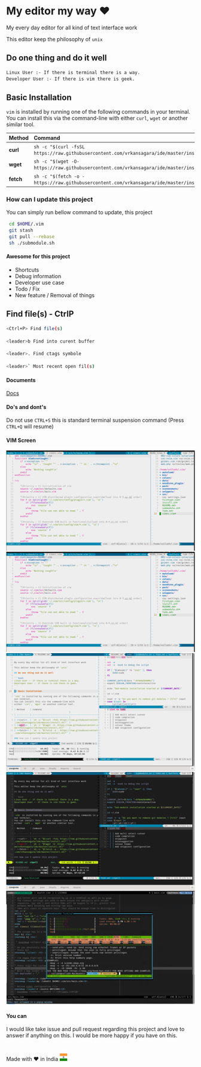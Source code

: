 # My editor my way :heart:


My every day editor for all kind of text interface work

This editor keep the philosophy of `unix`

## Do one thing and do it well

```bash
Linux User :- If there is terminal there is a way.
Developer User :- If there is vim there is geek.
```

## Basic Installation

`vim` is installed by running one of the following commands in your terminal.
You can install this via the command-line with
either `curl`, `wget` or another similar tool.

| Method    | Command                                                                                     |
| :-------- | :------------------------------------------------------------------------------------------ |
| **curl**  | `sh -c "$(curl -fsSL https://raw.githubusercontent.com/vrkansagara/ide/master/install.sh)"` |
| **wget**  | `sh -c "$(wget -O- https://raw.githubusercontent.com/vrkansagara/ide/master/install.sh)"`   |
| **fetch** | `sh -c "$(fetch -o - https://raw.githubusercontent.com/vrkansagara/ide/master/install.sh)"` |

### How can I update this project

You can simply run bellow command to update, this project

```bash
 cd $HOME/.vim
 git stash
 git pull --rebase
 sh ./submodule.sh
```

#### Awesome for this project

- Shortcuts
- Debug information
- Developer use case
- Todo / Fix
- New feature / Removal of things

## Find file(s) - CtrlP

~~~bash
<Ctrl+P> Find file(s)

<leader>b Find into curent buffer

<leader>. Find ctags symbole

<leader>` Most recent open fil(s)

~~~

#### Documents

[Docs](src/Docs/README.md)

#### Do's and dont's

Do not use `CTRL+S` this is standard terminal suspension
command (Press `CTRL+Q` will resume)

#### VIM Screen

![Light](src/Images/light.png?raw=true "light")
![Light](src/Images/light.png?raw=true "light")
![LightVim](src/Images/light-vim.png?raw=true "Light VIM")
![DarkVim](src/Images/dark-vim.png?raw=true "Dark VIM")
![VimTerminal](src/Images/vim-terminal.png?raw=true "VimTerminal")

#### You can

I would like take issue and pull request regarding this project and
love to answer if anything on this. I would be more happy if you have on this.

#
Made with :heart: in India
<img src="src/Images/India.svg" width="20" height="20">
